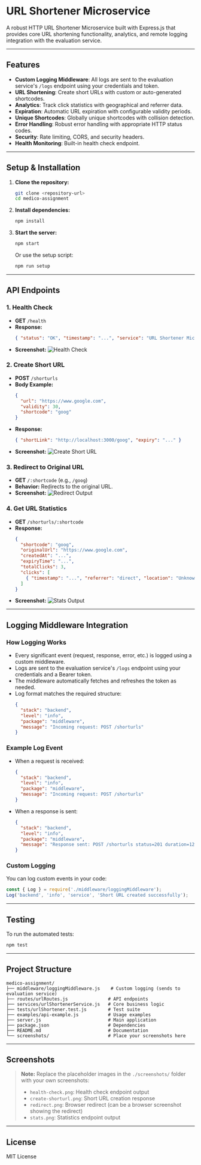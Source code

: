 # URL Shortener Microservice

A robust HTTP URL Shortener Microservice built with Express.js that provides core URL shortening functionality, analytics, and remote logging integration with the evaluation service.

---

## Features
- **Custom Logging Middleware**: All logs are sent to the evaluation service's `/logs` endpoint using your credentials and token.
- **URL Shortening**: Create short URLs with custom or auto-generated shortcodes.
- **Analytics**: Track click statistics with geographical and referrer data.
- **Expiration**: Automatic URL expiration with configurable validity periods.
- **Unique Shortcodes**: Globally unique shortcodes with collision detection.
- **Error Handling**: Robust error handling with appropriate HTTP status codes.
- **Security**: Rate limiting, CORS, and security headers.
- **Health Monitoring**: Built-in health check endpoint.

---

## Setup & Installation

1. **Clone the repository:**
   ```bash
   git clone <repository-url>
   cd medico-assignment
   ```
2. **Install dependencies:**
   ```bash
   npm install
   ```
3. **Start the server:**
   ```bash
   npm start
   ```
   Or use the setup script:
   ```bash
   npm run setup
   ```

---

## API Endpoints

### 1. Health Check
- **GET** `/health`
- **Response:**
  ```json
  { "status": "OK", "timestamp": "...", "service": "URL Shortener Microservice" }
  ```
- **Screenshot:**
  ![Health Check](./screenshots/health-check.png)

### 2. Create Short URL
- **POST** `/shorturls`
- **Body Example:**
  ```json
  {
    "url": "https://www.google.com",
    "validity": 30,
    "shortcode": "goog"
  }
  ```
- **Response:**
  ```json
  { "shortLink": "http://localhost:3000/goog", "expiry": "..." }
  ```
- **Screenshot:**
  ![Create Short URL](./screenshots/create-shorturl.png)

### 3. Redirect to Original URL
- **GET** `/:shortcode` (e.g., `/goog`)
- **Behavior:** Redirects to the original URL.
- **Screenshot:**
  ![Redirect Output](./screenshots/redirect.png)

### 4. Get URL Statistics
- **GET** `/shorturls/:shortcode`
- **Response:**
  ```json
  {
    "shortcode": "goog",
    "originalUrl": "https://www.google.com",
    "createdAt": "...",
    "expiryTime": "...",
    "totalClicks": 3,
    "clicks": [
      { "timestamp": "...", "referrer": "direct", "location": "Unknown" }
    ]
  }
  ```
- **Screenshot:**
  ![Stats Output](./screenshots/stats.png)

---

## Logging Middleware Integration

### How Logging Works
- Every significant event (request, response, error, etc.) is logged using a custom middleware.
- Logs are sent to the evaluation service's `/logs` endpoint using your credentials and a Bearer token.
- The middleware automatically fetches and refreshes the token as needed.
- Log format matches the required structure:
  ```json
  {
    "stack": "backend",
    "level": "info",
    "package": "middleware",
    "message": "Incoming request: POST /shorturls"
  }
  ```

### Example Log Event
- When a request is received:
  ```json
  {
    "stack": "backend",
    "level": "info",
    "package": "middleware",
    "message": "Incoming request: POST /shorturls"
  }
  ```
- When a response is sent:
  ```json
  {
    "stack": "backend",
    "level": "info",
    "package": "middleware",
    "message": "Response sent: POST /shorturls status=201 duration=12ms"
  }
  ```

### Custom Logging
You can log custom events in your code:
```js
const { Log } = require('./middleware/loggingMiddleware');
Log('backend', 'info', 'service', 'Short URL created successfully');
```

---

## Testing
To run the automated tests:
```bash
npm test
```

---

## Project Structure
```
medico-assignment/
├── middleware/loggingMiddleware.js    # Custom logging (sends to evaluation service)
├── routes/urlRoutes.js               # API endpoints
├── services/urlShortenerService.js   # Core business logic
├── tests/urlShortener.test.js        # Test suite
├── examples/api-example.js           # Usage examples
├── server.js                         # Main application
├── package.json                      # Dependencies
├── README.md                         # Documentation
└── screenshots/                      # Place your screenshots here
```

---

## Screenshots
> **Note:** Replace the placeholder images in the `./screenshots/` folder with your own screenshots:
> - `health-check.png`: Health check endpoint output
> - `create-shorturl.png`: Short URL creation response
> - `redirect.png`: Browser redirect (can be a browser screenshot showing the redirect)
> - `stats.png`: Statistics endpoint output

---

## License
MIT License 